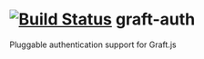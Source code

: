 [![Build Status](https://magnum.travis-ci.com/ONCHoldings/graft-auth.png?token=b72mqMfgb1GT7zp1RCu1&branch=master)](https://magnum.travis-ci.com/ONCHoldings/graft-auth)
graft-auth
==========

Pluggable authentication support for Graft.js
